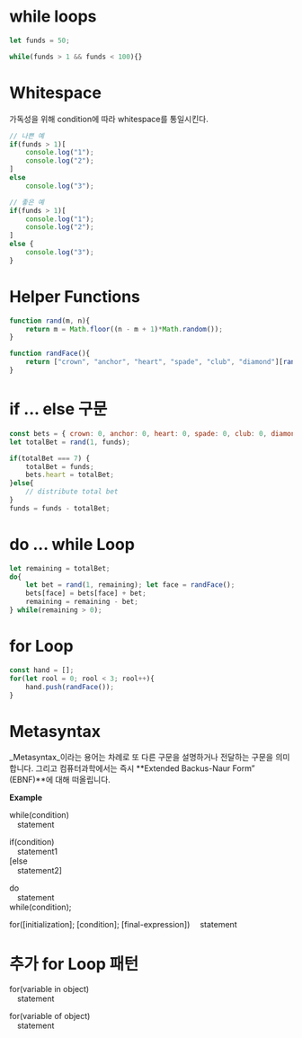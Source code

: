 # while loops

``` js
let funds = 50;

while(funds > 1 && funds < 100){}
```

# Whitespace
가독성을 위해 condition에 따라 whitespace를 통일시킨다.

``` js
// 나쁜 예
if(funds > 1)[
    console.log("1");
    console.log("2");
]
else 
    console.log("3");

// 좋은 예
if(funds > 1)[
    console.log("1");
    console.log("2");
]
else {
    console.log("3");
}
```

# Helper Functions

``` js
function rand(m, n){
    return m = Math.floor((n - m + 1)*Math.random());
}

function randFace(){
    return ["crown", "anchor", "heart", "spade", "club", "diamond"][rand(0, 5)];
}
```

# if ... else 구문

``` js 
const bets = { crown: 0, anchor: 0, heart: 0, spade: 0, club: 0, diamond: 0 };
let totalBet = rand(1, funds); 

if(totalBet === 7) {
    totalBet = funds;
    bets.heart = totalBet; 
}else{
    // distribute total bet
}
funds = funds - totalBet;
```

# do ... while Loop

``` js
let remaining = totalBet; 
do{
    let bet = rand(1, remaining); let face = randFace();
    bets[face] = bets[face] + bet; 
    remaining = remaining - bet;
} while(remaining > 0);
```

# for Loop

``` js
const hand = [];
for(let rool = 0; rool < 3; rool++){
    hand.push(randFace());
}
```

# Metasyntax

_Metasyntax_이라는 용어는 차례로 또 다른 구문을 설명하거나 전달하는 구문을 의미합니다. 그리고 컴퓨터과학에서는 즉시 **Extended Backus-Naur Form” (EBNF)**에 대해 떠올립니다. 

**Example**

while(condition)  
&emsp;statement

if(condition)  
&emsp;statement1  
[else  
&emsp;statement2]

do  
&emsp;statement  
while(condition);

for([initialization]; [condition]; [final-expression])
&emsp;statement

# 추가 for Loop 패턴

for(variable in object)  
&emsp;statement

for(variable of object)  
&emsp;statement

